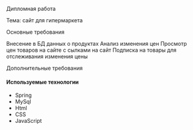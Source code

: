 Дипломная работа

Тема: сайт для гипермаркета

Основные требования

Внесение в БД данных о продуктах
Анализ изменения цен
Просмотр цен товаров на сайте с сылками на сайт
Подписка на товары для отслеживания изменения цены

Дополнительные требования

<h4>Используемые технологии</h4>
<ul>
  <li>Spring</li>
  <li>MySql</li>
  <li>Html</li>
  <li>CSS</li>
  <li>JavaScript</li>
</ul>
